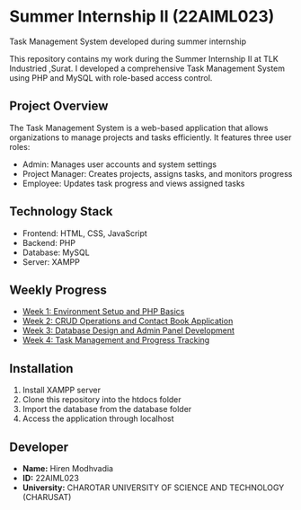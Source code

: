 # Summer Internship II (22AIML023)
Task Management System developed during summer internship

This repository contains my work during the Summer Internship II at TLK Industried ,Surat. I developed a comprehensive Task Management System using PHP and MySQL with role-based access control.

## Project Overview
The Task Management System is a web-based application that allows organizations to manage projects and tasks efficiently. It features three user roles:
- Admin: Manages user accounts and system settings
- Project Manager: Creates projects, assigns tasks, and monitors progress
- Employee: Updates task progress and views assigned tasks

## Technology Stack
- Frontend: HTML, CSS, JavaScript
- Backend: PHP
- Database: MySQL
- Server: XAMPP

## Weekly Progress
- [Week 1: Environment Setup and PHP Basics](Week1.md)
- [Week 2: CRUD Operations and Contact Book Application](Week2.md)
- [Week 3: Database Design and Admin Panel Development](Week3.md)
- [Week 4: Task Management and Progress Tracking](Week4.md)

## Installation
1. Install XAMPP server
2. Clone this repository into the htdocs folder
3. Import the database from the database folder
4. Access the application through localhost

## Developer
- **Name:** Hiren Modhvadia
- **ID:** 22AIML023
- **University:** CHAROTAR UNIVERSITY OF SCIENCE AND TECHNOLOGY (CHARUSAT)
